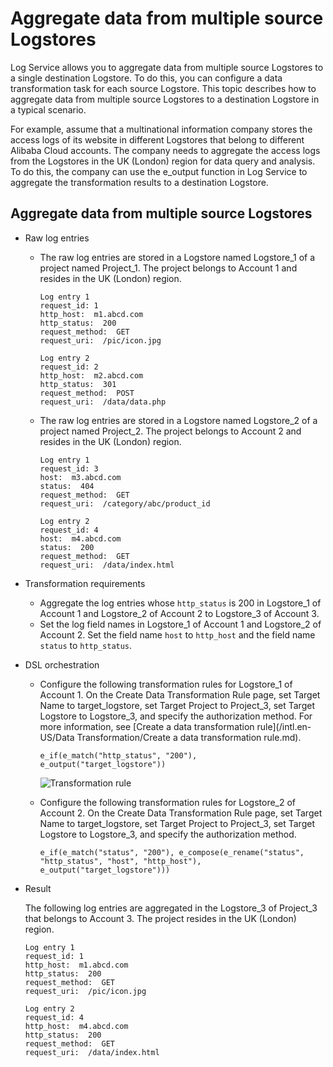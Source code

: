 # Aggregate data from multiple source Logstores

Log Service allows you to aggregate data from multiple source Logstores to a single destination Logstore. To do this, you can configure a data transformation task for each source Logstore. This topic describes how to aggregate data from multiple source Logstores to a destination Logstore in a typical scenario.

For example, assume that a multinational information company stores the access logs of its website in different Logstores that belong to different Alibaba Cloud accounts. The company needs to aggregate the access logs from the Logstores in the UK \(London\) region for data query and analysis. To do this, the company can use the e\_output function in Log Service to aggregate the transformation results to a destination Logstore.

## Aggregate data from multiple source Logstores

-   Raw log entries
    -   The raw log entries are stored in a Logstore named Logstore\_1 of a project named Project\_1. The project belongs to Account 1 and resides in the UK \(London\) region.

        ```
        Log entry 1
        request_id: 1
        http_host:  m1.abcd.com
        http_status:  200
        request_method:  GET
        request_uri:  /pic/icon.jpg
        
        Log entry 2
        request_id: 2
        http_host:  m2.abcd.com
        http_status:  301
        request_method:  POST
        request_uri:  /data/data.php
        ```

    -   The raw log entries are stored in a Logstore named Logstore\_2 of a project named Project\_2. The project belongs to Account 2 and resides in the UK \(London\) region.

        ```
        Log entry 1
        request_id: 3
        host:  m3.abcd.com
        status:  404
        request_method:  GET
        request_uri:  /category/abc/product_id
        
        Log entry 2
        request_id: 4
        host:  m4.abcd.com
        status:  200
        request_method:  GET
        request_uri:  /data/index.html
        ```

-   Transformation requirements
    -   Aggregate the log entries whose `http_status` is 200 in Logstore\_1 of Account 1 and Logstore\_2 of Account 2 to Logstore\_3 of Account 3.
    -   Set the log field names in Logstore\_1 of Account 1 and Logstore\_2 of Account 2. Set the field name `host` to `http_host` and the field name `status` to `http_status`.
-   DSL orchestration
    -   Configure the following transformation rules for Logstore\_1 of Account 1. On the Create Data Transformation Rule page, set Target Name to target\_logstore, set Target Project to Project\_3, set Target Logstore to Logstore\_3, and specify the authorization method. For more information, see [Create a data transformation rule](/intl.en-US/Data Transformation/Create a data transformation rule.md).

        ```
        e_if(e_match("http_status", "200"), e_output("target_logstore"))
        ```

        ![Transformation rule](https://static-aliyun-doc.oss-accelerate.aliyuncs.com/assets/img/en-US/1143836061/p58876.png)

    -   Configure the following transformation rules for Logstore\_2 of Account 2. On the Create Data Transformation Rule page, set Target Name to target\_logstore, set Target Project to Project\_3, set Target Logstore to Logstore\_3, and specify the authorization method.

        ```
        e_if(e_match("status", "200"), e_compose(e_rename("status", "http_status", "host", "http_host"), e_output("target_logstore")))
        ```

-   Result

    The following log entries are aggregated in the Logstore\_3 of Project\_3 that belongs to Account 3. The project resides in the UK \(London\) region.

    ```
    Log entry 1
    request_id: 1
    http_host:  m1.abcd.com
    http_status:  200
    request_method:  GET
    request_uri:  /pic/icon.jpg
    
    Log entry 2
    request_id: 4
    http_host:  m4.abcd.com
    http_status:  200
    request_method:  GET
    request_uri:  /data/index.html
    ```


